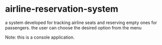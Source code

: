 # airline-reservation-system
a system developed for tracking airline seats and reserving empty ones for passengers.
the user can choose the desired option from the menu


Note: this is a console application.
